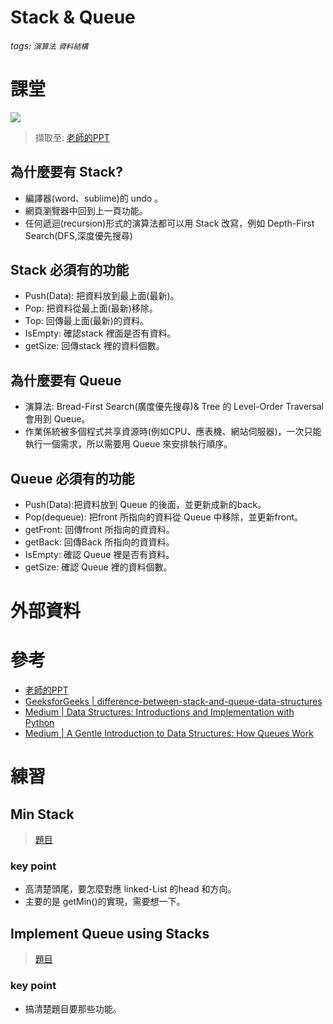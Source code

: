 # Stack & Queue
###### tags: `演算法` `資料結構`

# 課堂
![](https://i.imgur.com/ArHZkOR.png)
> 擷取至: [老師的PPT](https://docs.google.com/presentation/d/e/2PACX-1vQ1hb79im0vqpApCttGnXAFRT8SqH9HQP0b_oyVRCV8SVyiHLkHJjidYGAfxkvq468QMumFIDdTeiB-/pub?start=false&loop=false&delayms=3000&slide=id.g5ff860a9a8_0_5)
## 為什麼要有 Stack?
* 編譯器(word、sublime)的 undo 。
* 網頁瀏覽器中回到上一頁功能。
* 任何遞迴(recursion)形式的演算法都可以用 Stack 改寫，例如 Depth-First Search(DFS,深度優先搜尋)

## Stack 必須有的功能
* Push(Data): 把資料放到最上面(最新)。
* Pop: 把資料從最上面(最新)移除。
* Top: 回傳最上面(最新)的資料。
* IsEmpty: 確認stack 裡面是否有資料。
* getSize: 回傳stack 裡的資料個數。

## 為什麼要有 Queue
* 演算法: Bread-First Search(廣度優先搜尋)& Tree 的 Level-Order Traversal 會用到 Queue。
* 作業係統被多個程式共享資源時(例如CPU、應表機、網站伺服器)，一次只能執行一個需求，所以需要用 Queue 來安排執行順序。

## Queue 必須有的功能
* Push(Data):把資料放到 Queue 的後面，並更新成新的back。
* Pop(dequeue): 把front 所指向的資料從 Queue 中移除，並更新front。
* getFront: 回傳front 所指向的資資料。
* getBack: 回傳Back 所指向的資資料。
* IsEmpty: 確認 Queue 裡是否有資料。
* getSize: 確認 Queue 裡的資料個數。

# 外部資料

# 參考
* [老師的PPT](https://docs.google.com/presentation/d/e/2PACX-1vQ1hb79im0vqpApCttGnXAFRT8SqH9HQP0b_oyVRCV8SVyiHLkHJjidYGAfxkvq468QMumFIDdTeiB-/pub?start=false&loop=false&delayms=3000&slide=id.g5ff860a9a8_0_5)
* [GeeksforGeeks | difference-between-stack-and-queue-data-structures](https://www.geeksforgeeks.org/difference-between-stack-and-queue-data-structures/)
* [Medium | Data Structures: Introductions and Implementation with Python](https://medium.com/algorithms-and-leetcode/data-structures-introductions-and-implementation-with-python-1c9088f19420)
* [Medium | A Gentle Introduction to Data Structures: How Queues Work](https://medium.com/free-code-camp/a-gentle-introduction-to-data-structures-how-queues-work-f8b871938e64)
# 練習
## Min Stack
> [題目](https://leetcode.com/problems/min-stack/)
### key point
* 高清楚頭尾，要怎麼對應 linked-List 的head 和方向。
* 主要的是 getMin()的實現，需要想一下。

## Implement Queue using Stacks
> [題目](https://leetcode.com/problems/implement-queue-using-stacks/)
### key point
* 搞清楚題目要那些功能。
